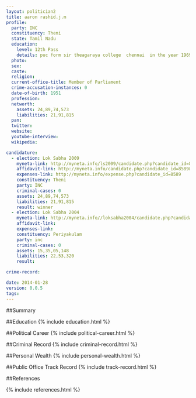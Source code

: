 ```yaml
---
layout: politician2
title: aaron rashid.j.m
profile: 
  party: INC
  constituency: Theni
  state: Tamil Nadu
  education: 
    level: 12th Pass
    details: puc form sir theagaraya college  chennai  in the year 1969
  photo: 
  sex: 
  caste: 
  religion: 
  current-office-title: Member of Parliament
  crime-accusation-instances: 0
  date-of-birth: 1951
  profession: 
  networth: 
    assets: 24,89,74,573
    liabilities: 21,91,815
  pan: 
  twitter: 
  website: 
  youtube-interview: 
  wikipedia: 

candidature: 
  - election: Lok Sabha 2009
    myneta-link: http://myneta.info/ls2009/candidate.php?candidate_id=8589
    affidavit-link: http://myneta.info/candidate.php?candidate_id=8589&scan=original
    expenses-link: http://myneta.info/expense.php?candidate_id=8589
    constituency: Theni 
    party: INC
    criminal-cases: 0
    assets: 24,89,74,573
    liabilities: 21,91,815
    result: winner 
  - election: Lok Sabha 2004
    myneta-link: http://myneta.info//loksabha2004/candidate.php?candidate_id=3587
    affidavit-link: 
    expenses-link: 
    constituency: Periyakulam 
    party: inc
    criminal-cases: 0
    assets: 15,35,05,148
    liabilities: 22,53,320
    result:  

crime-record: 

date: 2014-01-28
version: 0.0.5
tags: 
---
```

##Summary


##Education
{% include education.html %}


##Political Career
{% include political-career.html %}


##Criminal Record
{% include criminal-record.html %}


##Personal Wealth
{% include personal-wealth.html %}


##Public Office Track Record
{% include track-record.html %}


##References


{% include references.html %}